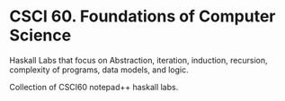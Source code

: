 # CSCI 60. Foundations of Computer Science

Haskall Labs that focus on Abstraction, iteration, induction, recursion, complexity of programs, data models, and logic.

Collection of CSCI60 notepad++ haskall labs.
